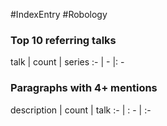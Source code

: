 #IndexEntry #Robology

### Top 10 referring talks
talk | count | series
:- | - |: -

### Paragraphs with 4+ mentions
description | count | talk
:- | : - | :-


